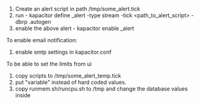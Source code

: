 1) Create an alert script in path /tmp/some_alert.tick
2) run - kapacitor define <some>_alert  -type stream -tick <path_to_alert_script> -dbrp <dbname>.autogen
3) enable the above alert - kapacitor enable <some>_alert

To enable email notification:
1) enable smtp settings in kapacitor.conf

To be able to set the limits from ui
1) copy scripts to /tmp/some_alert_temp.tick 
2) put "variable" instead of hard coded values.
3) copy runmem.sh/runcpu.sh to /tmp and change the database values inside

